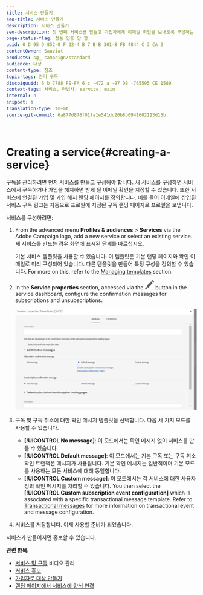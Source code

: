 ```yaml
---
title: 서비스 만들기
seo-title: 서비스 만들기
description: 서비스 만들기
seo-description: 첫 번째 서비스를 만들고 가입자에게 이메일 확인을 보내도록 구성하는 방법을 알아봅니다.
page-status-flag: 정품 인증 안 함
uuid: 0 D 95 D 852-0 F 22-4 B 7 B-B 301-8 FB 4844 C 3 CA 2
contentOwner: Sauviat
products: sg_ campaign/standard
audience: 대상
content-type: 참조
topic-tags: 관리 구독
discoiquuid: 6 b 7788 FE-FA 6 c -472 a -97 DB -765595 CE 1589
context-tags: 서비스, 마법사; service, main
internal: n
snippet: Y
translation-type: tm+mt
source-git-commit: 6a877d878f01fa1e541dc20b8b0941602113d15b

---
```



# Creating a service{#creating-a-service}

구독을 관리하려면 먼저 서비스를 만들고 구성해야 합니다. 새 서비스를 구성하면 서비스에서 구독하거나 가입을 해지하면 받게 될 이메일 확인을 지정할 수 있습니다. 또한 서비스에 연결된 가입 및 가입 해지 랜딩 페이지를 정의합니다. 예를 들어 이메일에 삽입된 서비스 구독 링크는 자동으로 프로필에 지정된 구독 랜딩 페이지로 프로필을 보냅니다.

서비스를 구성하려면:

1. From the advanced menu **Profiles &amp; audiences** &gt; **Services** via the Adobe Campaign logo, add a new service or select an existing service. 새 서비스를 만드는 경우 화면에 표시된 단계를 따르십시오.

   기본 서비스 템플릿을 사용할 수 있습니다. 이 템플릿은 기본 랜딩 페이지와 확인 이메일로 미리 구성되어 있습니다. 다른 템플릿을 만들어 특정 구성을 정의할 수 있습니다. For more on this, refer to the [Managing templates](../../start/using/about-templates.md) section.

1. In the **Service properties** section, accessed via the ![](assets/edit_darkgrey-24px.png) button in the service dashboard, configure the confirmation messages for subscriptions and unsubscriptions.

   ![](assets/lp_service_parameters.png)

1. 구독 및 구독 취소에 대한 확인 메시지 템플릿을 선택합니다. 다음 세 가지 모드를 사용할 수 있습니다.

   * **[!UICONTROL No message]**: 이 모드에서는 확인 메시지 없이 서비스를 만들 수 있습니다.
   * **[!UICONTROL Default message]**: 이 모드에서는 기본 구독 또는 구독 취소 확인 트랜잭션 메시지가 사용됩니다. 기본 확인 메시지는 일반적이며 기본 모드를 사용하는 모든 서비스에 대해 동일합니다.
   * **[!UICONTROL Custom message]**: 이 모드에서는 각 서비스에 대한 사용자 정의 확인 메시지를 처리할 수 있습니다. You then select the **[!UICONTROL Custom subscription event configuration]** which is associated with a specific transactional message template. Refer to [Transactional messages](../../channels/using/about-transactional-messaging.md) for more information on transactional event and message configuration.

1. 서비스를 저장합니다. 이제 사용할 준비가 되었습니다.

서비스가 만들어지면 홍보할 수 있습니다.

**관련 항목:**

* [서비스 및 구독](https://helpx.adobe.com/campaign/kt/acs/using/acs-services-and-subscriptions-feature-video-use.html) 비디오 관리
* [서비스 홍보](../../audiences/using/promoting-a-service.md)
* [가입자로 대상 만들기](../../audiences/using/creating-audiences.md#creating-list-audiences)
* [랜딩 페이지에서 서비스에 양식 연결](../../channels/using/designing-a-landing-page.md#linking-a-form-to-a-service)

